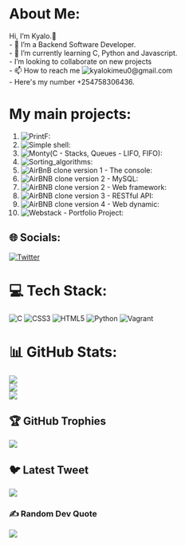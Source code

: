 # About Me:
Hi, I’m Kyalo.👋 <br>- 👀 I’m a Backend Software Developer.<br>- 🌱 I’m currently learning C, Python and Javascript.<br>- I’m looking to collaborate on new projects<br>- 📫 How to reach me ![kyalokimeu0@gmail.com](https://kyalokimeu0@gmail.com)<br/>- Here's my number +254758306436.<br/>

# My main projects:
1. ![PrintF: ](https://github.com/kyalo3/printf)<br/>
2. ![Simple shell:](https://github.com/kyalo3/simple_shell.git)<br/>
3. ![Monty(C - Stacks, Queues - LIFO, FIFO): ](https://github.com/kyalo3/monty.git)<br/>
4. ![Sorting_algorithms: ](https://github.com/kyalo3/sorting_algorithms.git)<br/>
5. ![AirBnB clone version 1 - The console: ](https://github.com/kyalo3/AirBnB_clone.git)<br/>
6. ![AirBNB clone version 2 - MySQL: ](https://github.com/kyalo3/AirBnB_clone_v2.git)<br/>
7. ![AirBNB clone version 2 - Web framework: ](https://github.com/kyalo3/AirBnB_clone_v2.git)<br/>
8. ![AirBNB clone version 3 - RESTful API: ](https://github.com/kyalo3/AirBnB_clone_v3.git)<br/>
9. ![AirBNB clone version 4 - Web dynamic: ](https://github.com/kyalo3/AirBnB_clone_v4.git)<br/>
10. ![Webstack - Portfolio Project: ](https://github.com/kevkatam/Food-Donation-App.git)<br/>


## 🌐 Socials:
[![Twitter](https://img.shields.io/badge/Twitter-%231DA1F2.svg?logo=Twitter&logoColor=white)](https://twitter.com/@vii3ke) 

# 💻 Tech Stack:
![C](https://img.shields.io/badge/c-%2300599C.svg?style=plastic&logo=c&logoColor=white) ![CSS3](https://img.shields.io/badge/css3-%231572B6.svg?style=plastic&logo=css3&logoColor=white) ![HTML5](https://img.shields.io/badge/html5-%23E34F26.svg?style=plastic&logo=html5&logoColor=white) ![Python](https://img.shields.io/badge/python-3670A0?style=plastic&logo=python&logoColor=ffdd54) ![Vagrant](https://img.shields.io/badge/vagrant-%231563FF.svg?style=plastic&logo=vagrant&logoColor=white)

# 📊 GitHub Stats:
![](https://github-readme-stats.vercel.app/api?username=kyalo3&theme=vue-dark&hide_border=false&include_all_commits=true&count_private=true)<br/>
![](https://github-readme-streak-stats.herokuapp.com/?user=kyalo3&theme=vue-dark&hide_border=false)<br/>
![](https://github-readme-stats.vercel.app/api/top-langs/?username=kyalo3&theme=vue-dark&hide_border=false&include_all_commits=true&count_private=true&layout=compact)

## 🏆 GitHub Trophies
![](https://github-profile-trophy.vercel.app/?username=kyalo3&theme=algolia&no-frame=false&no-bg=false&margin-w=4)

## 🐦 Latest Tweet
[![](https://gtce.itsvg.in/api?username=@vii3ke)](https://github.com/VishwaGauravIn/github-twitter-card-embed)

### ✍️ Random Dev Quote
![](https://quotes-github-readme.vercel.app/api?type=horizontal&theme=radical)

<!-- Proudly created with GPRM ( https://gprm.itsvg.in ) -->
